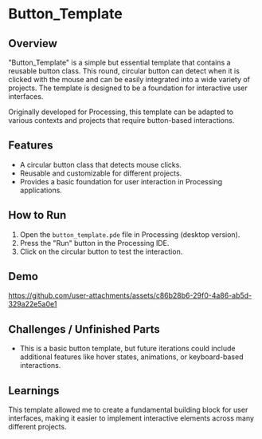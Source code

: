 # Button_Template

## Overview
"Button_Template" is a simple but essential template that contains a reusable button class. This round, circular button can detect when it is clicked with the mouse and can be easily integrated into a wide variety of projects. The template is designed to be a foundation for interactive user interfaces.

Originally developed for Processing, this template can be adapted to various contexts and projects that require button-based interactions.

## Features
- A circular button class that detects mouse clicks.
- Reusable and customizable for different projects.
- Provides a basic foundation for user interaction in Processing applications.

## How to Run
1. Open the `button_template.pde` file in Processing (desktop version).
2. Press the "Run" button in the Processing IDE.
3. Click on the circular button to test the interaction.

## Demo
https://github.com/user-attachments/assets/c86b28b6-29f0-4a86-ab5d-329a22e5a0e1



## Challenges / Unfinished Parts
- This is a basic button template, but future iterations could include additional features like hover states, animations, or keyboard-based interactions.

## Learnings
This template allowed me to create a fundamental building block for user interfaces, making it easier to implement interactive elements across many different projects.

